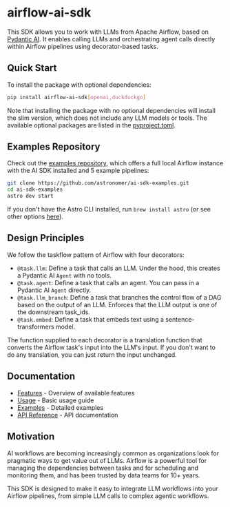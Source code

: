 # airflow-ai-sdk

This SDK allows you to work with LLMs from Apache Airflow, based on [Pydantic AI](https://ai.pydantic.dev). It enables calling LLMs and orchestrating agent calls directly within Airflow pipelines using decorator-based tasks.

## Quick Start

To install the package with optional dependencies:

```bash
pip install airflow-ai-sdk[openai,duckduckgo]
```

Note that installing the package with no optional dependencies will install the slim version, which does not include any LLM models or tools. The available optional packages are listed in the [pyproject.toml](https://github.com/astronomer/airflow-ai-sdk/blob/main/pyproject.toml#L17).

## Examples Repository

Check out the [examples repository](https://github.com/astronomer/ai-sdk-examples), which offers a full local Airflow instance with the AI SDK installed and 5 example pipelines:

```bash
git clone https://github.com/astronomer/ai-sdk-examples.git
cd ai-sdk-examples
astro dev start
```

If you don't have the Astro CLI installed, run `brew install astro` (or see other options [here](https://www.astronomer.io/docs/astro/cli/install-cli)).

## Design Principles

We follow the taskflow pattern of Airflow with four decorators:

- `@task.llm`: Define a task that calls an LLM. Under the hood, this creates a Pydantic AI `Agent` with no tools.
- `@task.agent`: Define a task that calls an agent. You can pass in a Pydantic AI `Agent` directly.
- `@task.llm_branch`: Define a task that branches the control flow of a DAG based on the output of an LLM. Enforces that the LLM output is one of the downstream task_ids.
- `@task.embed`: Define a task that embeds text using a sentence-transformers model.

The function supplied to each decorator is a translation function that converts the Airflow task's input into the LLM's input. If you don't want to do any translation, you can just return the input unchanged.

## Documentation

- [Features](features.md) - Overview of available features
- [Usage](usage.md) - Basic usage guide
- [Examples](examples/) - Detailed examples
- [API Reference](api-reference/) - API documentation

## Motivation

AI workflows are becoming increasingly common as organizations look for pragmatic ways to get value out of LLMs. Airflow is a powerful tool for managing the dependencies between tasks and for scheduling and monitoring them, and has been trusted by data teams for 10+ years.

This SDK is designed to make it easy to integrate LLM workflows into your Airflow pipelines, from simple LLM calls to complex agentic workflows.
